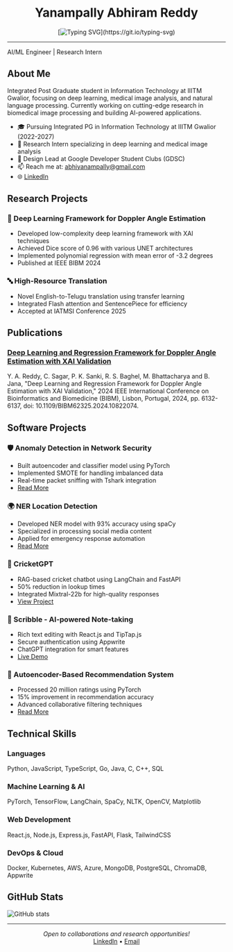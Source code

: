 <div align="center">
  
<!-- Animated SVG header goes here - save it as 'header.svg' in your repo -->
# Yanampally Abhiram Reddy

[![Typing SVG](https://readme-typing-svg.demolab.com?font=Fira+Code&pause=1000&color=6C63FF&center=true&vCenter=true&width=435&lines=AI%2FML+Engineer;Research+Intern;)](https://git.io/typing-svg)

</div>

---

AI/ML Engineer | Research Intern

## About Me

Integrated Post Graduate student in Information Technology at IIITM Gwalior, focusing on deep learning, medical image analysis, and natural language processing. Currently working on cutting-edge research in biomedical image processing and building AI-powered applications.

* 🎓 Pursuing Integrated PG in Information Technology at IIITM Gwalior (2022-2027)
* 🔬 Research Intern specializing in deep learning and medical image analysis
* 🎨 Design Lead at Google Developer Student Clubs (GDSC)
* 📫 Reach me at: abhiyanampally@gmail.com
* 🌐 [LinkedIn](https://linkedin.com/in/yanampallyabhiramreddy)

## Research Projects

### 🏥 Deep Learning Framework for Doppler Angle Estimation
- Developed low-complexity deep learning framework with XAI techniques
- Achieved Dice score of 0.96 with various UNET architectures
- Implemented polynomial regression with mean error of -3.2 degrees
- Published at IEEE BIBM 2024

### 🔤 High-Resource Translation
- Novel English-to-Telugu translation using transfer learning
- Integrated Flash attention and SentencePiece for efficiency
- Accepted at IATMSI Conference 2025

## Publications

### [Deep Learning and Regression Framework for Doppler Angle Estimation with XAI Validation](https://ieeexplore.ieee.org/document/10822074)
Y. A. Reddy, C. Sagar, P. K. Sanki, R. S. Baghel, M. Bhattacharya and B. Jana, "Deep Learning and Regression Framework for Doppler Angle Estimation with XAI Validation," 2024 IEEE International Conference on Bioinformatics and Biomedicine (BIBM), Lisbon, Portugal, 2024, pp. 6132-6137, doi: 10.1109/BIBM62325.2024.10822074.
## Software Projects

### 🛡️ Anomaly Detection in Network Security
- Built autoencoder and classifier model using PyTorch
- Implemented SMOTE for handling imbalanced data
- Real-time packet sniffing with Tshark integration
- [Read More](https://medium.com/@abhiyanampally/cicids-2017-dataset-anomaly-detection-using-autoencoders-c10f9d7d15cd)

### 🌍 NER Location Detection
- Developed NER model with 93% accuracy using spaCy
- Specialized in processing social media content
- Applied for emergency response automation
- [Read More](https://medium.com/@abhiyanampally/ner-location-detection-using-spacy-a-step-by-step-guide-194c7c6a3d7e)

### 🏏 CricketGPT
- RAG-based cricket chatbot using LangChain and FastAPI
- 50% reduction in lookup times
- Integrated Mixtral-22b for high-quality responses
- [View Project](https://medium.com/@abhiyanampally/simplest-introduction-to-rag-and-langchain-building-a-cricket-chatbot-part-i-0b98a658ee6f)

### 📝 Scribble - AI-powered Note-taking
- Rich text editing with React.js and TipTap.js
- Secure authentication using Appwrite
- ChatGPT integration for smart features
- [Live Demo](https://scribble-k76k.vercel.app)

### 👥 Autoencoder-Based Recommendation System
- Processed 20 million ratings using PyTorch
- 15% improvement in recommendation accuracy
- Advanced collaborative filtering techniques
- [Read More](https://medium.com/@abhiyanampally/building-a-simple-autoencoder-model-for-collaborative-filtering-based-recommendation-system-using-b6205b164927)

## Technical Skills

### Languages
<p>
Python, JavaScript, TypeScript, Go, Java, C, C++, SQL
</p>

### Machine Learning & AI
<p>
PyTorch, TensorFlow, LangChain, SpaCy, NLTK, OpenCV, Matplotlib
</p>

### Web Development
<p>
React.js, Node.js, Express.js, FastAPI, Flask, TailwindCSS
</p>

### DevOps & Cloud
<p>
Docker, Kubernetes, AWS, Azure, MongoDB, PostgreSQL, ChromaDB, Appwrite
</p>

## GitHub Stats

![GitHub stats](https://github-readme-stats.vercel.app/api?username=AbhiRam162105&show_icons=true&theme=radical)

---
<p align="center">
  <i>Open to collaborations and research opportunities!</i>
  <br>
  <a href="https://linkedin.com/in/yanampallyabhiramreddy">LinkedIn</a> •
  <a href="mailto:abhiyanampally@gmail.com">Email</a>
</p>
